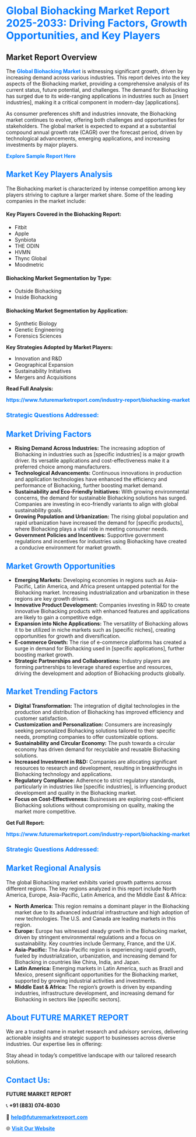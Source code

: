<h1 style="color: #007BFF;">Global Biohacking Market Report 2025-2033: Driving Factors, Growth Opportunities, and Key Players</h1>

<section id="overview">
<h2>Market Report Overview</h2>
<p>The <a href="https://www.futuremarketreport.com/industry-report/biohacking-market" style="color: #007BFF; text-decoration: none;"><strong>Global Biohacking Market</strong></a> is witnessing significant growth, driven by increasing demand across various industries. This report delves into the key aspects of the Biohacking market, providing a comprehensive analysis of its current status, future potential, and challenges. The demand for Biohacking has surged due to its wide-ranging applications in industries such as [insert industries], making it a critical component in modern-day [applications].</p>
<p>As consumer preferences shift and industries innovate, the Biohacking market continues to evolve, offering both challenges and opportunities for stakeholders. The global market is expected to expand at a substantial compound annual growth rate (CAGR) over the forecast period, driven by technological advancements, emerging applications, and increasing investments by major players.</p>
</section>

<section id="overview">
<p><a href="https://www.futuremarketreport.com/request-sample/reportId=48870" style="color: #007BFF; text-decoration: none;"><strong>Explore Sample Report Here</strong></a></p>
</section>

<section id="key-players">
<h2 style="color: #007BFF;">Market Key Players Analysis</h2>
<p>The Biohacking market is characterized by intense competition among key players striving to capture a larger market share. Some of the leading companies in the market include:</p>
<h4>Key Players Covered in the Biohacking Report:</h4>
<ul><li>Fitbit</li><li>Apple</li><li>Synbiota</li><li>THE ODIN</li><li>HVMN</li><li>Thync Global</li><li>Moodmetric</li></ul>
<h4>Biohacking Market Segmentation by Type:</h4>
<ul><li>Outside Biohacking</li><li>Inside Biohacking</li></ul>

<h4>Biohacking Market Segmentation by Application:</h4>
<ul><li>Synthetic Biology</li><li>Genetic Engineering</li><li>Forensics Sciences</li></ul>
<p><strong>Key Strategies Adopted by Market Players:</strong></p>
<ul>
<li>Innovation and R&D</li>
<li>Geographical Expansion</li>
<li>Sustainability Initiatives</li>
<li>Mergers and Acquisitions</li>
</ul>
</section>

<section>
<p><strong>Read Full Analysis: </strong></p><a href="https://www.futuremarketreport.com/industry-report/biohacking-market" style="color: #007BFF; text-decoration: none;"><strong>https://www.futuremarketreport.com/industry-report/biohacking-market</strong></a>
<h3 style="color: #007BFF;">Strategic Questions Addressed:</h3>
</section>

<section id="driving-factors">
<h2 style="color: #007BFF;">Market Driving Factors</h2>
<ul>
<li><strong>Rising Demand Across Industries:</strong> The increasing adoption of Biohacking in industries such as [specific industries] is a major growth driver. Its versatile applications and cost-effectiveness make it a preferred choice among manufacturers.</li>
<li><strong>Technological Advancements:</strong> Continuous innovations in production and application technologies have enhanced the efficiency and performance of Biohacking, further boosting market demand.</li>
<li><strong>Sustainability and Eco-Friendly Initiatives:</strong> With growing environmental concerns, the demand for sustainable Biohacking solutions has surged. Companies are investing in eco-friendly variants to align with global sustainability goals.</li>
<li><strong>Growing Population and Urbanization:</strong> The rising global population and rapid urbanization have increased the demand for [specific products], where Biohacking plays a vital role in meeting consumer needs.</li>
<li><strong>Government Policies and Incentives:</strong> Supportive government regulations and incentives for industries using Biohacking have created a conducive environment for market growth.</li>
</ul>
</section>

<section id="growth-opportunities">
<h2 style="color: #007BFF;">Market Growth Opportunities</h2>
<ul>
<li><strong>Emerging Markets:</strong> Developing economies in regions such as Asia-Pacific, Latin America, and Africa present untapped potential for the Biohacking market. Increasing industrialization and urbanization in these regions are key growth drivers.</li>
<li><strong>Innovative Product Development:</strong> Companies investing in R&D to create innovative Biohacking products with enhanced features and applications are likely to gain a competitive edge.</li>
<li><strong>Expansion into Niche Applications:</strong> The versatility of Biohacking allows it to be utilized in niche markets such as [specific niches], creating opportunities for growth and diversification.</li>
<li><strong>E-commerce Growth:</strong> The rise of e-commerce platforms has created a surge in demand for Biohacking used in [specific applications], further boosting market growth.</li>
<li><strong>Strategic Partnerships and Collaborations:</strong> Industry players are forming partnerships to leverage shared expertise and resources, driving the development and adoption of Biohacking products globally.</li>
</ul>
</section>

<section id="trending-factors">
<h2 style="color: #007BFF;">Market Trending Factors</h2>
<ul>
<li><strong>Digital Transformation:</strong> The integration of digital technologies in the production and distribution of Biohacking has improved efficiency and customer satisfaction.</li>
<li><strong>Customization and Personalization:</strong> Consumers are increasingly seeking personalized Biohacking solutions tailored to their specific needs, prompting companies to offer customizable options.</li>
<li><strong>Sustainability and Circular Economy:</strong> The push towards a circular economy has driven demand for recyclable and reusable Biohacking solutions.</li>
<li><strong>Increased Investment in R&D:</strong> Companies are allocating significant resources to research and development, resulting in breakthroughs in Biohacking technology and applications.</li>
<li><strong>Regulatory Compliance:</strong> Adherence to strict regulatory standards, particularly in industries like [specific industries], is influencing product development and quality in the Biohacking market.</li>
<li><strong>Focus on Cost-Effectiveness:</strong> Businesses are exploring cost-efficient Biohacking solutions without compromising on quality, making the market more competitive.</li>
</ul>
</section>

<section>
<p><strong>Get Full Report: </strong></p><a href="https://www.futuremarketreport.com/industry-report/biohacking-market" style="color: #007BFF; text-decoration: none;"><strong>https://www.futuremarketreport.com/industry-report/biohacking-market</strong></a>
<h3 style="color: #007BFF;">Strategic Questions Addressed:</h3>
</section>


<section id="regional-analysis">
<h2 style="color: #007BFF;">Market Regional Analysis</h2>
<p>The global Biohacking market exhibits varied growth patterns across different regions. The key regions analyzed in this report include North America, Europe, Asia-Pacific, Latin America, and the Middle East & Africa:</p>
<ul>
<li><strong>North America:</strong> This region remains a dominant player in the Biohacking market due to its advanced industrial infrastructure and high adoption of new technologies. The U.S. and Canada are leading markets in this region.</li>
<li><strong>Europe:</strong> Europe has witnessed steady growth in the Biohacking market, driven by stringent environmental regulations and a focus on sustainability. Key countries include Germany, France, and the U.K.</li>
<li><strong>Asia-Pacific:</strong> The Asia-Pacific region is experiencing rapid growth, fueled by industrialization, urbanization, and increasing demand for Biohacking in countries like China, India, and Japan.</li>
<li><strong>Latin America:</strong> Emerging markets in Latin America, such as Brazil and Mexico, present significant opportunities for the Biohacking market, supported by growing industrial activities and investments.</li>
<li><strong>Middle East & Africa:</strong> The region’s growth is driven by expanding industries, infrastructure development, and increasing demand for Biohacking in sectors like [specific sectors].</li>
</ul>
</section>

<footer>
<h2 style="color: #007BFF;">About FUTURE MARKET REPORT</h2>
<p>We are a trusted name in market research and advisory services, delivering actionable insights and strategic support to businesses across diverse industries. Our expertise lies in offering:</p>

<p>Stay ahead in today’s competitive landscape with our tailored research solutions.</p>

<h2 style="color: #007BFF;">Contact Us:</h2>
<p><strong>FUTURE MARKET REPORT</strong></p>
<p>📞 <strong>+91 (883) 074-8030</strong></p>
<p>📧 <strong><a href="mailto:help@futuremarketreport.com" style="color: #007BFF;">help@futuremarketreport.com</a></strong></p>
<p>🌐 <strong><a href="https://www.futuremarketreport.com/" style="color: #007BFF;">Visit Our Website</a></strong></p>
</footer>